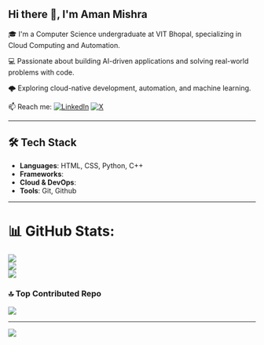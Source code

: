 ## Hi there 👋,  I'm Aman Mishra

🎓 I'm a Computer Science undergraduate at VIT Bhopal, specializing in Cloud Computing and Automation.  

💻 Passionate about building AI-driven applications and solving real-world problems with code.  

🌩️ Exploring cloud-native development, automation, and machine learning.  

📫 Reach me: [![LinkedIn](https://img.shields.io/badge/LinkedIn-%230077B5.svg?logo=linkedin&logoColor=white)](https://www.linkedin.com/in/aman-mishra-15x5/) [![X](https://img.shields.io/badge/X-black.svg?logo=X&logoColor=white)](https://x.com/AmanMishra8201) 


---

## 🛠️ Tech Stack

- **Languages**: HTML, CSS, Python, C++ 
- **Frameworks**: 
- **Cloud & DevOps**:   
- **Tools**: Git, Github

---


# 📊 GitHub Stats:
![](https://github-readme-stats.vercel.app/api?username=Aman35256&theme=dark&hide_border=false&include_all_commits=true&count_private=true)<br/>
![](https://github-readme-streak-stats.herokuapp.com/?user=Aman35256&theme=dark&hide_border=false)<br/>
![](https://github-readme-stats.vercel.app/api/top-langs/?username=Aman35256&theme=dark&hide_border=false&include_all_commits=true&count_private=true&layout=compact)

### 🔝 Top Contributed Repo
![](https://github-contributor-stats.vercel.app/api?username=Aman35256&limit=5&theme=dracula&combine_all_yearly_contributions=true)

---
[![](https://visitcount.itsvg.in/api?id=Aman35256&icon=0&color=13)](https://visitcount.itsvg.in)




